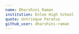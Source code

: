 ```yaml
---
name: Dharshini Raman
institution: Enloe High School
quote: Untrinque Paratus
github_user: dharshini-raman
---
```

